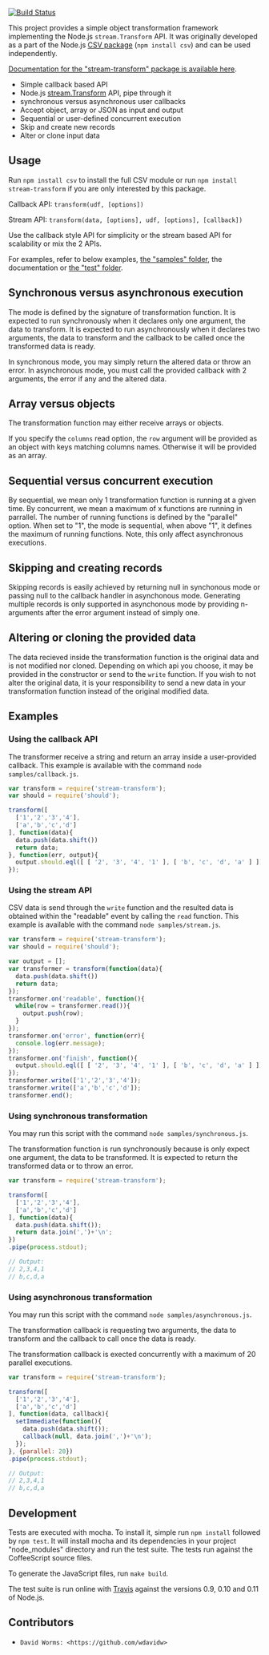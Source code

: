 [![Build Status](https://secure.travis-ci.org/wdavidw/node-stream-transform.png)][travis]

This project provides a simple object transformation framework implementing the 
Node.js `stream.Transform` API. It was originally developed as a part of the Node.js 
[CSV package][csv] (`npm install csv`) and can be used independently.

[Documentation for the "stream-transform" package is available here][home].

*   Simple callback based API
*   Node.js [stream.Transform][streamtransform] API, pipe through it
*   synchronous versus asynchronous user callbacks
*   Accept object, array or JSON as input and output
*   Sequential or user-defined concurrent execution
*   Skip and create new records
*   Alter or clone input data

## Usage

Run `npm install csv` to install the full CSV module or run 
`npm install stream-transform` if you are only interested by this package.

Callback API: `transform(udf, [options])`   

Stream API: `transform(data, [options], udf, [options], [callback])`   

Use the callback style API for simplicity or the stream based API for 
scalability or mix the 2 APIs.

For examples, refer to below examples, [the "samples" folder][stream-samples], 
the documentation or [the "test" folder][stream-test].

## Synchronous versus asynchronous execution

The mode is defined by the signature of transformation function. It is expected
to run synchronously when it declares only one argument, the data to 
transform. It is expected to run asynchronously when it declares two arguments,
the data to transform and the callback to be called once the transformed data
is ready.

In synchronous mode, you may simply return the altered data or throw an error.
In asynchronous mode, you must call the provided callback with 2 arguments, the
error if any and the altered data.

## Array versus objects

The transformation function may either receive arrays or objects.

If you specify the `columns` read option, the `row` argument will be 
provided as an object with keys matching columns names. Otherwise it
will be provided as an array.

## Sequential versus concurrent execution

By sequential, we mean only 1 transformation function is running at a given
time. By concurrent, we mean a maximum of x functions are running in parrallel. 
The number of running functions is defined by the "parallel" option. When set to
"1", the mode is sequential, when above "1", it defines the maximum of running 
functions. Note, this only affect asynchronous executions.

## Skipping and creating records

Skipping records is easily achieved by returning null in synchonous mode or
passing null to the callback handler in asynchonous mode. Generating multiple
records is only supported in asynchonous mode by providing n-arguments after the
error argument instead of simply one.

## Altering or cloning the provided data

The data recieved inside the transformation function is the original data and is
not modified nor cloned. Depending on which api you choose, it may be provided 
in the constructor or send to the `write` function. If you wish to not alter the
original data, it is your responsibility to send a new data in your
transformation function instead of the original modified data.

## Examples

### Using the callback API

The transformer receive a string and return an array inside a user-provided 
callback. This example is available with the command `node samples/callback.js`.

```javascript
var transform = require('stream-transform');
var should = require('should');

transform([
  ['1','2','3','4'],
  ['a','b','c','d']
], function(data){
  data.push(data.shift())
  return data;
}, function(err, output){
  output.should.eql([ [ '2', '3', '4', '1' ], [ 'b', 'c', 'd', 'a' ] ]);
});
```

### Using the stream API

CSV data is send through the `write` function and the resulted data is obtained
within the "readable" event by calling the `read` function. This example is 
available with the command `node samples/stream.js`.

```javascript
var transform = require('stream-transform');
var should = require('should');

var output = [];
var transformer = transform(function(data){
  data.push(data.shift())
  return data;
});
transformer.on('readable', function(){
  while(row = transformer.read()){
    output.push(row);
  }
});
transformer.on('error', function(err){
  console.log(err.message);
});
transformer.on('finish', function(){
  output.should.eql([ [ '2', '3', '4', '1' ], [ 'b', 'c', 'd', 'a' ] ]);
});
transformer.write(['1','2','3','4']);
transformer.write(['a','b','c','d']);
transformer.end();
```

### Using synchronous transformation

You may run this script with the command `node samples/synchronous.js`.

The transformation function is run synchronously because is only expect one 
argument, the data to be transformed. It is expected to return the transformed
data or to throw an error.
    
```javascript
var transform = require('stream-transform');

transform([
  ['1','2','3','4'],
  ['a','b','c','d']
], function(data){
  data.push(data.shift());
  return data.join(',')+'\n';
})
.pipe(process.stdout);

// Output:
// 2,3,4,1
// b,c,d,a
```

### Using asynchronous transformation

You may run this script with the command `node samples/asynchronous.js`.

The transformation callback is requesting two arguments, the data to transform
and the callback to call once the data is ready.

The transformation callback is exected concurrently with a maximum of 20 
parallel executions.

```javascript
var transform = require('stream-transform');

transform([
  ['1','2','3','4'],
  ['a','b','c','d']
], function(data, callback){
  setImmediate(function(){
    data.push(data.shift());
    callback(null, data.join(',')+'\n');
  });
}, {parallel: 20})
.pipe(process.stdout);

// Output:
// 2,3,4,1
// b,c,d,a
```

## Development

Tests are executed with mocha. To install it, simple run `npm install` 
followed by `npm test`. It will install mocha and its dependencies in your 
project "node_modules" directory and run the test suite. The tests run 
against the CoffeeScript source files.

To generate the JavaScript files, run `make build`.

The test suite is run online with [Travis][travis] against the versions 
0.9, 0.10 and 0.11 of Node.js.

## Contributors

*	  David Worms: <https://github.com/wdavidw>

[streamtransform]: http://nodejs.org/api/stream.html#stream_class_stream_transform
[home]: http://csv.adaltas.com/transform/
[csv]: https://github.com/wdavidw/node-csv
[stream-samples]: https://github.com/wdavidw/node-stream-transform/tree/master/samples
[stream-test]: https://github.com/wdavidw/node-stream-transform/tree/master/test
[travis]: http://travis-ci.org/wdavidw/node-stream-transform

